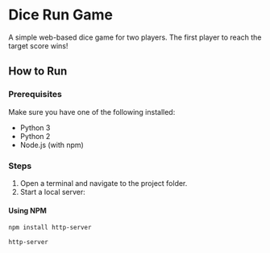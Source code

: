 # Dice Run Game

A simple web-based dice game for two players. The first player to reach the target score wins!

## How to Run

### Prerequisites
Make sure you have one of the following installed:
- Python 3
- Python 2
- Node.js (with npm)

### Steps

1. Open a terminal and navigate to the project folder.
2. Start a local server:

#### Using NPM 
```bash
npm install http-server

http-server
